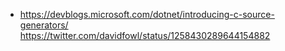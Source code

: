 - https://devblogs.microsoft.com/dotnet/introducing-c-source-generators/
https://twitter.com/davidfowl/status/1258430289644154882
